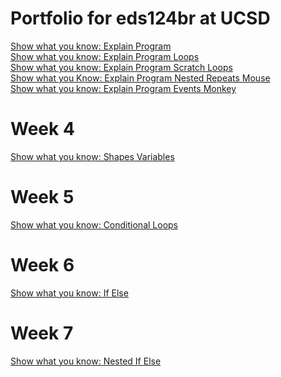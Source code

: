 # Portfolio for eds124br at UCSD
[Show what you know: Explain Program](https://youtu.be/jmfJQ1qT-1s)<br>
[Show what you know: Explain Program Loops](https://www.youtube.com/watch?v=VFdwm4OYlcI)<br>
[Show what you know: Explain Program Scratch Loops](https://youtu.be/XxCXNO2hQDY)<br>
[Show what you Know: Explain Program Nested Repeats Mouse](https://youtu.be/iYySejJrir8)<br>
[Show what you know: Explain Program Events Monkey](https://youtu.be/23IM8vcHfr8)<br>
# Week 4
[Show what you know: Shapes Variables](https://www.youtube.com/watch?v=sprCJ3QNKtM)<br>

# Week 5
[Show what you know: Conditional Loops](https://youtu.be/bLi6s7L1SKA)<br>

# Week 6
[Show what you know: If Else](https://www.youtube.com/watch?v=sE_UyYv6WM0)<br>

# Week 7
[Show what you know: Nested If Else](https://youtu.be/Ms1Rc4aC0Lg)<br>
